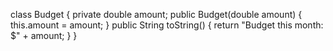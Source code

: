 class Budget
{
  private double amount;
  public Budget(double amount)
  {
    this.amount = amount;
  }
  public String toString()
  {
    return "Budget this month: $" + amount;
  }
}
